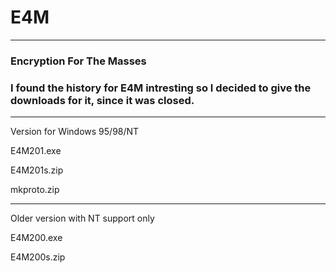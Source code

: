 # E4M

---

### Encryption For The Masses

### I found the history for E4M intresting so I decided to give the downloads for it, since it was closed.

---

Version for Windows 95/98/NT

E4M201.exe

E4M201s.zip

mkproto.zip

---

Older version with NT support only

E4M200.exe

E4M200s.zip
